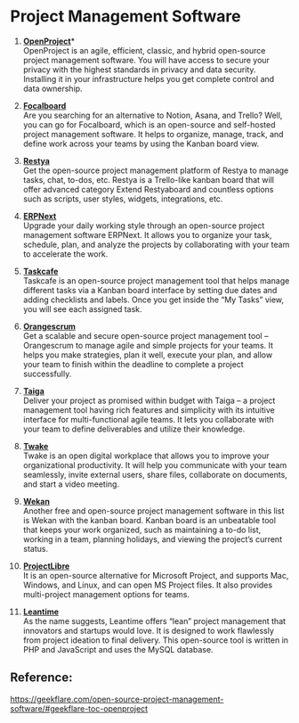 # Project Management Software

1. **[OpenProject](https://www.openproject.org/)***
<br>OpenProject is an agile, efficient, classic, and hybrid open-source project management software. You will have access to secure your privacy with the highest standards in privacy and data security. Installing it in your infrastructure helps you get complete control and data ownership.

2. **[Focalboard](https://www.focalboard.com/)**
<br>Are you searching for an alternative to Notion, Asana, and Trello?
Well, you can go for Focalboard, which is an open-source and self-hosted project management software. It helps to organize, manage, track, and define work across your teams by using the Kanban board view. 

3. **[Restya](https://github.com/RestyaPlatform)**
<br>Get the open-source project management platform of Restya to manage tasks, chat, to-dos, etc.  Restya is a Trello-like kanban board that will offer advanced category Extend Restyaboard and countless options such as scripts, user styles, widgets, integrations, etc.

4. **[ERPNext](https://erpnext.com/open-source-projects)**
<br>Upgrade your daily working style through an open-source project management software ERPNext. It allows you to organize your task, schedule, plan, and analyze the projects by collaborating with your team to accelerate the work.

5. **[Taskcafe](https://github.com/JordanKnott/taskcafe)**
<br>Taskcafe is an open-source project management tool that helps manage different tasks via a Kanban board interface by setting due dates and adding checklists and labels. Once you get inside the “My Tasks” view, you will see each assigned task.

6. **[Orangescrum](https://www.orangescrum.com/open-source-project-management-software)**
<br>Get a scalable and secure open-source project management tool – Orangescrum to manage agile and simple projects for your teams. It helps you make strategies, plan it well, execute your plan, and allow your team to finish within the deadline to complete a project successfully.


7. **[Taiga](https://www.taiga.io/)**
<br>Deliver your project as promised within budget with Taiga – a project management tool having rich features and simplicity with its intuitive interface for multi-functional agile teams. It lets you collaborate with your team to define deliverables and utilize their knowledge.

8. **[Twake](https://twake.app/en/)**
<br>Twake is an open digital workplace that allows you to improve your organizational productivity. It will help you communicate with your team seamlessly, invite external users, share files, collaborate on documents, and start a video meeting.

9. **[Wekan](https://github.com/wekan/wekan)**
<br>Another free and open-source project management software in this list is Wekan with the kanban board. Kanban board is an unbeatable tool that keeps your work organized, such as maintaining a to-do list, working in a team, planning holidays, and viewing the project’s current status.

10. **[ProjectLibre](https://www.projectlibre.com/product/1-alternative-microsoft-project-open-source)**
<br>It is an open-source alternative for Microsoft Project, and supports Mac, Windows, and Linux, and can open MS Project files. It also provides multi-project management options for teams.

11. **[Leantime](https://github.com/leantime/leantime)**
<br>As the name suggests, Leantime offers “lean” project management that innovators and startups would love. It is designed to work flawlessly from project ideation to final delivery. This open-source tool is written in PHP and JavaScript and uses the MySQL database.


## Reference:
https://geekflare.com/open-source-project-management-software/#geekflare-toc-openproject
